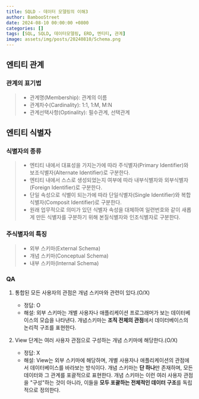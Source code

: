 ```yaml
---
title: SQLD - 데이터 모델링의 이해3
author: BambooStreet
date: 2024-08-10 00:00:00 +0800
categories: []
tags: [SQL, SQLD, 데이터모델링, ERD, 엔티티, 관계]
image: assets/img/posts/20240810/Schema.png
---
```


## 엔티티 관계

### 관계의 표기법

> * 관계명(Membership): 관계의 이름
> * 관계차수(Cardinality): 1:1, 1:M, M:N
> * 관계선택사항(Optinality): 필수관계, 선택관계


## 엔티티 식별자 

### 식별자의 종류
>* 엔티티 내에서 대표성을 가지는가에 따라 주식별자(Primary Identifier)와 보조식별자(Alternate Identifier)로 구분한다.
>* 엔티티 내에서 스스로 생성되었는지 여부에 따라 내부식별자와 외부식별자(Foreign Identifier)로 구분한다.
>* 단일 속성으로 식별이 되는가에 따라 단일식별자(Single Identifier)와 복합식별자(Composit Identifier)로 구분한다.
>* 원래 업무적으로 의미가 있던 식별자 속성을 대체하여 일련번호와 같이 새롭게 만든 식별자를 구분하기 위해 본질식별자와 인조식별자로 구분한다.


### 주식별자의 특징
> * 외부 스키마(External Schema)
> * 개념 스키마(Conceptual Schema)
> * 내부 스키마(Internal Schema)



### QA
1. 통합된 모든 사용자의 관점은 개념 스키마와 관련이 있다.(O/X)

    * 정답: O
    * 해설: 외부 스키마는 개별 사용자나 애플리케이션 프로그래머가 보는 데이터베이스의 모습을 나타낸다. 개념스키마는 **조직 전체의 관점**에서 데이터베이스의 논리적 구조를 표현한다.



2. View 단계는 여러 사용자 관점으로 구성하는 개념 스키마에 해당한다.(O/X)

    * 정답: X
    * 해설: View는 외부 스키마에 해당하며, 개별 사용자나 애플리케이션의 관점에서 데이터베이스를 바라보는 방식이다. 
    개념 스키마는 **단 하나**만 존재하며, 모든 데이터와 그 관계를 포괄적으로 표현한다. 개념 스키마는 이런 여러 사용자 관점을 "구성"하는 것이 아니라, 이들을 **모두 포괄하는 전체적인 데이터 구조**를 독립적으로 정의한다.











